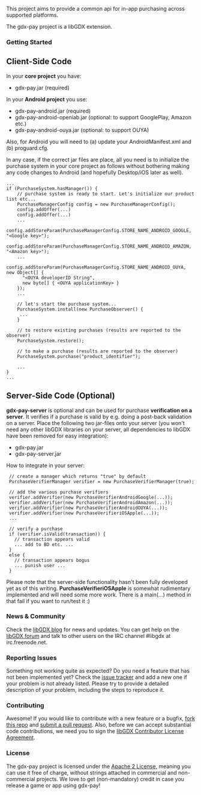 This project aims to provide a common api for in-app purchasing across supported platforms.

The gdx-pay project is a libGDX extension.

### Getting Started


## Client-Side Code

In your **core project** you have:
* gdx-pay.jar (required)

In your **Android project** you use:
* gdx-pay-android.jar (required)
* gdx-pay-android-openiab.jar (optional: to support GooglePlay, Amazon etc.)
* gdx-pay-android-ouya.jar (optional: to support OUYA)

Also, for Android you will need to (a) update your AndroidManifest.xml and (b) proguard.cfg.

In any case, if the correct jar files are place, all you need is to initialize the purchase system in your 
core project as follows without bothering making any code changes to Android (and hopefully Desktop/iOS later as well). 


```
...
if (PurchaseSystem.hasManager()) {
    // purchase system is ready to start. Let's initialize our product list etc...
    PurchaseManagerConfig config = new PurchaseManagerConfig();
    config.addOffer(...)
    config.addOffer(...)
    ...
    config.addStoreParam(PurchaseManagerConfig.STORE_NAME_ANDROID_GOOGLE, "<Google key>");
    config.addStoreParam(PurchaseManagerConfig.STORE_NAME_ANDROID_AMAZON, "<Amazon key>");
    ...
    config.addStoreParam(PurchaseManagerConfig.STORE_NAME_ANDROID_OUYA, new Object[] {
      "<OUYA developerID String",
      new byte[] { <OUYA applicationKey> }
    });
    ...

    // let's start the purchase system...
    PurchaseSystem.install(new PurchaseObserver() {         
     ...
    }
  
    // to restore existing purchases (results are reported to the observer)
    PurchaseSystem.restore();
    
    // to make a purchase (results are reported to the observer)
    PurchaseSystem.purchase("product_identifier");
  
    ...
}
...
```

## Server-Side Code (Optional)

**gdx-pay-server** is optional and can be used for purchase **verification on a server**. It verifies if a 
purchase is valid by e.g. doing a post-back validation on a server. 
Place the following two jar-files onto your server (you won't need any other libGDX 
libraries on your server, all dependencies to libGDX have been removed for easy integration): 

* gdx-pay.jar 
* gdx-pay-server.jar 

How to integrate in your server: 
```
 // create a manager which returns "true" by default  
 PurchaseVerifierManager verifier = new PurchaseVerifierManager(true);
 
 // add the various purchase verifiers
 verifier.addVerifier(new PurchaseVerifierAndroidGoogle(...));
 verifier.addVerifier(new PurchaseVerifierAndroidAmazon(...));
 verifier.addVerifier(new PurchaseVerifierAndroidOUYA(...));
 verifier.addVerifier(new PurchaseVerifieriOSApple(...));
 ...
 
 // verify a purchase
 if (verifier.isValid(transaction)) {
   // transaction appears valid
   ... add to BD etc. ...
 }
 else {
   // transaction appears bogus
   ... punish user ...
 }
 ```
 
Please note that the server-side functionality hasn't been fully developed yet as of this writing. 
**PurchaseVerifieriOSApple** is somewhat rudimentary implemented and will need some more work. There is a main(...) 
method in that fail if you want to run/test it :)


### News & Community

Check the [libGDX blog](http://www.badlogicgames.com/) for news and updates.
You can get help on the [libGDX forum](http://www.badlogicgames.com/forum/) and talk to other users on the IRC channel #libgdx at irc.freenode.net.

### Reporting Issues

Something not working quite as expected? Do you need a feature that has not been implemented yet? Check the [issue tracker](https://github.com/libgdx/gdx-pay/issues) and add a new one if your problem is not already listed. Please try to provide a detailed description of your problem, including the steps to reproduce it.

### Contributing

Awesome! If you would like to contribute with a new feature or a bugfix, [fork this repo](https://help.github.com/articles/fork-a-repo) and [submit a pull request](https://help.github.com/articles/using-pull-requests).
Also, before we can accept substantial code contributions, we need you to sign the [libGDX Contributor License Agreement](https://github.com/libgdx/libgdx/wiki/Contributing#contributor-license-agreement).

### License

The gdx-pay project is licensed under the [Apache 2 License](https://github.com/libgdx/gdx-pay/blob/master/LICENSE), meaning you can use it free of charge, without strings attached in commercial and non-commercial projects. We love to get (non-mandatory) credit in case you release a game or app using gdx-pay!

